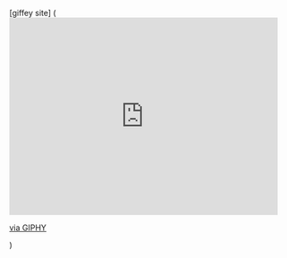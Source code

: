 [giffey site] (<iframe src="https://giphy.com/embed/XGU4CyI27f5xBWGJlY" width="480" height="354" frameBorder="0" class="giphy-embed" allowFullScreen></iframe><p><a href="https://giphy.com/gifs/run-parrot-parakeet-XGU4CyI27f5xBWGJlY">via GIPHY</a></p>)
